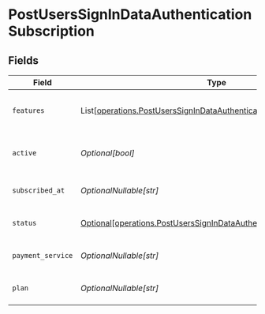 # PostUsersSignInDataAuthenticationSubscription


## Fields

| Field                                                                                                                                              | Type                                                                                                                                               | Required                                                                                                                                           | Description                                                                                                                                        | Example                                                                                                                                            |
| -------------------------------------------------------------------------------------------------------------------------------------------------- | -------------------------------------------------------------------------------------------------------------------------------------------------- | -------------------------------------------------------------------------------------------------------------------------------------------------- | -------------------------------------------------------------------------------------------------------------------------------------------------- | -------------------------------------------------------------------------------------------------------------------------------------------------- |
| `features`                                                                                                                                         | List[[operations.PostUsersSignInDataAuthenticationFeatures](../../models/operations/postuserssignindataauthenticationfeatures.md)]                 | :heavy_minus_sign:                                                                                                                                 | List of features allowed on your Plex Pass subscription                                                                                            |                                                                                                                                                    |
| `active`                                                                                                                                           | *Optional[bool]*                                                                                                                                   | :heavy_minus_sign:                                                                                                                                 | If the account's Plex Pass subscription is active                                                                                                  | true                                                                                                                                               |
| `subscribed_at`                                                                                                                                    | *OptionalNullable[str]*                                                                                                                            | :heavy_minus_sign:                                                                                                                                 | Date the account subscribed to Plex Pass                                                                                                           | 2021-04-12T18:21:12Z                                                                                                                               |
| `status`                                                                                                                                           | [Optional[operations.PostUsersSignInDataAuthenticationResponseStatus]](../../models/operations/postuserssignindataauthenticationresponsestatus.md) | :heavy_minus_sign:                                                                                                                                 | String representation of subscriptionActive                                                                                                        | Inactive                                                                                                                                           |
| `payment_service`                                                                                                                                  | *OptionalNullable[str]*                                                                                                                            | :heavy_minus_sign:                                                                                                                                 | Payment service used for your Plex Pass subscription                                                                                               |                                                                                                                                                    |
| `plan`                                                                                                                                             | *OptionalNullable[str]*                                                                                                                            | :heavy_minus_sign:                                                                                                                                 | Name of Plex Pass subscription plan                                                                                                                |                                                                                                                                                    |